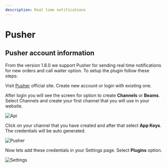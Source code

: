 ```yaml
---
description: Real time notifications
---
```


# Pusher

## Pusher account information

From the version 1.8.0 we support Pusher for sending real time notifications for new orders and call waiter option. To setup the plugin follow these steps:

Visit [Pusher](https://pusher.com/) official site. Create new account or login with existing one.

After login you will see the screen for option to create **Channels** or **Beams**. Select Channels and create your first channel that you will use in your website.

![Api](https://i.imgur.com/5ZBdNYs.png)

Click on your channel that you have created and after that select **App Keys**. The credentials will be auto generated. 

![Pusher](https://i.imgur.com/jIoSa5W.png)

Now lets add these credentials in your Settings page. Select **Plugins** option.

![Settings](https://i.imgur.com/wRHmYnt.png)

